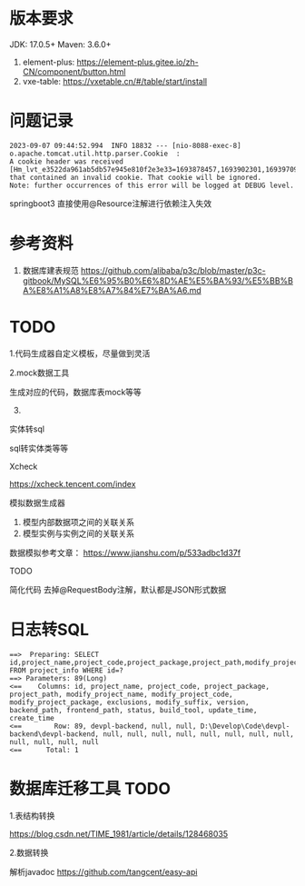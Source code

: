 # 版本要求

JDK: 17.0.5+
Maven: 3.6.0+

1. element-plus: https://element-plus.gitee.io/zh-CN/component/button.html
2. vxe-table: https://vxetable.cn/#/table/start/install

# 问题记录

```text
2023-09-07 09:44:52.994  INFO 18832 --- [nio-8088-exec-8] o.apache.tomcat.util.http.parser.Cookie  :
A cookie header was received [Hm_lvt_e3522da961ab5db57e945e810f2e3e33=1693878457,1693902301,1693970922,1693993389;]
that contained an invalid cookie. That cookie will be ignored.
Note: further occurrences of this error will be logged at DEBUG level.
```

springboot3 直接使用@Resource注解进行依赖注入失效

# 参考资料

1. 数据库建表规范
   https://github.com/alibaba/p3c/blob/master/p3c-gitbook/MySQL%E6%95%B0%E6%8D%AE%E5%BA%93/%E5%BB%BA%E8%A1%A8%E8%A7%84%E7%BA%A6.md

# TODO

1.代码生成器自定义模板，尽量做到灵活

2.mock数据工具

生成对应的代码，数据库表mock等等

3.

实体转sql

sql转实体类等等

Xcheck

https://xcheck.tencent.com/index

模拟数据生成器

1. 模型内部数据项之间的关联关系
2. 模型实例与实例之间的关联关系

数据模拟参考文章：
https://www.jianshu.com/p/533adbc1d37f

TODO

简化代码
去掉@RequestBody注解，默认都是JSON形式数据

# 日志转SQL

```plain
==>  Preparing: SELECT id,project_name,project_code,project_package,project_path,modify_project_name,modify_project_code,modify_project_package,exclusions,modify_suffix,version,backend_path,frontend_path,status,build_tool,update_time,create_time FROM project_info WHERE id=?
==> Parameters: 89(Long)
<==    Columns: id, project_name, project_code, project_package, project_path, modify_project_name, modify_project_code, modify_project_package, exclusions, modify_suffix, version, backend_path, frontend_path, status, build_tool, update_time, create_time
<==        Row: 89, devpl-backend, null, null, D:\Develop\Code\devpl-backend\devpl-backend, null, null, null, null, null, null, null, null, null, null, null, null
<==      Total: 1
```

# 数据库迁移工具 TODO

1.表结构转换

https://blog.csdn.net/TIME_1981/article/details/128468035

2.数据转换

解析javadoc
https://github.com/tangcent/easy-api











